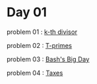 # Day 01

problem 01 : [ k-th divisor ](https://codeforces.com/problemset/problem/757/B)

problem 02 : [ T-primes ](https://codeforces.com/problemset/problem/230/B)

problem 03 : [ Bash's Big Day ](https://codeforces.com/problemset/problem/757/B)

problem 04 : [ Taxes ](https://codeforces.com/problemset/problem/735/D)

